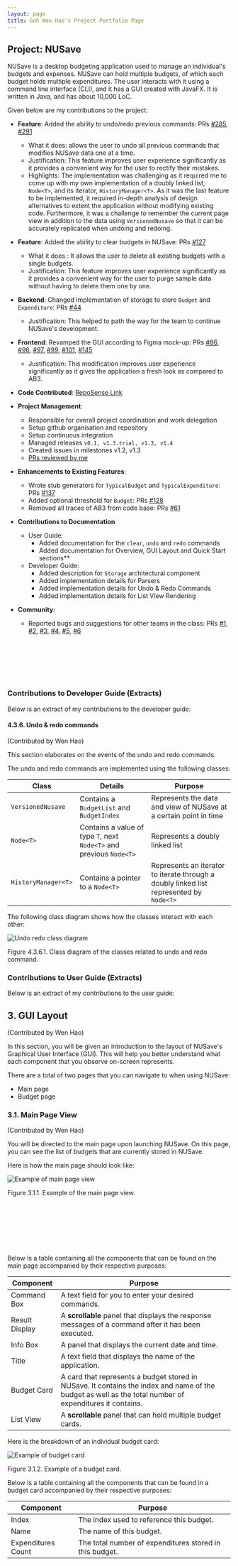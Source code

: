 ```yaml
---
layout: page
title: Goh Wen Hao's Project Portfolio Page
---
```


## Project: NUSave

NUSave is a desktop budgeting application used to manage an individual's budgets and expenses. NUSave can hold multiple budgets, of which each budget holds multiple expenditures. The user interacts with it using a command line interface (CLI), and it has a GUI created with JavaFX. It is written in Java, and has about 10,000 LoC.

Given below are my contributions to the project:
-  **Feature**: Added the ability to undo/redo previous commands: PRs [#285](https://github.com/AY2021S1-CS2103T-T11-4/tp/pull/285), [#291](https://github.com/AY2021S1-CS2103T-T11-4/tp/pull/291)
    - What it does: allows the user to undo all previous commands that modifies NUSave data one at a time.
	- Justification: This feature improves user experience significantly as it provides a convenient way for the user to rectify their mistakes.
	- Highlights: The implementation was challenging as it required me to come up with my own implementation of a doubly linked list, `Node<T>`, and its iterator, `HistoryManager<T>`. As it was the last feature to be implemented, it required in-depth analysis of design alternatives to extent the application without modifying existing code. Furthermore, it was a challenge to remember the current page view in addition to the data using `VersionedNusave` so that it can be accurately replicated when undoing and redoing.
- **Feature**: Added the ability to clear budgets in NUSave: PRs [#127](https://github.com/AY2021S1-CS2103T-T11-4/tp/pull/127)
	- What it does : It allows the user to delete all existing budgets with a single budgets.
	- Justification: This feature improves user experience significantly as it provides a convenient way for the user to purge sample data without having to delete them one by one.
-  **Backend**: Changed implementation of storage to store `Budget` and `Expenditure`: PRs [#44](https://github.com/AY2021S1-CS2103T-T11-4/tp/pull/44)
	- Justification: This helped to path the way for the team to continue NUSave's development.
- **Frontend**: Revamped the GUI according to Figma mock-up: PRs [#86](https://github.com/AY2021S1-CS2103T-T11-4/tp/pull/86), [#96](https://github.com/AY2021S1-CS2103T-T11-4/tp/pull/96), [#97](https://github.com/AY2021S1-CS2103T-T11-4/tp/pull/98), [#99](https://github.com/AY2021S1-CS2103T-T11-4/tp/pull/99), [#101](https://github.com/AY2021S1-CS2103T-T11-4/tp/pull/101), [#145](https://github.com/AY2021S1-CS2103T-T11-4/tp/pull/145)
	- Justification: This modification improves user experience significantly as it gives the application a fresh look as compared to AB3.

- **Code Contributed**: [RepoSense Link](https://nus-cs2103-ay2021s1.github.io/tp-dashboard/#breakdown=true&search=&sort=groupTitle&sortWithin=title&since=2020-08-14&timeframe=commit&mergegroup=&groupSelect=groupByRepos&checkedFileTypes=docs~functional-code~test-code~other&tabOpen=true&tabType=authorship&tabAuthor=sogggy&tabRepo=AY2021S1-CS2103T-T11-4%2Ftp%5Bmaster%5D&authorshipIsMergeGroup=false&authorshipFileTypes=docs~functional-code~test-code)

- **Project Management**:
    - Responsible for overall project coordination and work delegation
    - Setup github organisation and repository
    - Setup continuous integration
    - Managed releases `v0.1, v1.3.trial, v1.3, v1.4`
	- Created issues in milestones v1.2, v1.3
	- [PRs reviewed by me](https://github.com/AY2021S1-CS2103T-T11-4/tp/pulls?q=is%3Apr+reviewed-by%3Awenhaogoh)

- **Enhancements to Existing Features**:
	- Wrote stub generators for `TypicalBudget` and `TypicalExpenditure`: PRs [#137](https://github.com/AY2021S1-CS2103T-T11-4/tp/pull/137)
	- Added optional threshold for `Budget`: PRs [#128](https://github.com/AY2021S1-CS2103T-T11-4/tp/pull/128)
	- Removed all traces of AB3 from code base: PRs [#61](https://github.com/AY2021S1-CS2103T-T11-4/tp/pull/61)

- **Contributions to Documentation**
	- User Guide:
		- Added documentation for the `clear`, `undo` and `redo` commands
		- Added documentation for Overview, GUI Layout and Quick Start sections**
	- Developer Guide:
		- Added description for `Storage` architectural component
		- Added implementation details for Parsers
		- Added implementation details for Undo & Redo Commands
		- Added implementation details for List View Rendering

- **Community**:
	- Reported bugs and suggestions for other teams in the class: PRs [#1](https://github.com/wenhaogoh/ped/issues/1), [#2](https://github.com/wenhaogoh/ped/issues/2), [#3](https://github.com/wenhaogoh/ped/issues/3), [#4](https://github.com/wenhaogoh/ped/issues/4), [#5](https://github.com/wenhaogoh/ped/issues/5), [#6](https://github.com/wenhaogoh/ped/issues/6)

<br/>
<br/>
<br/>
<br/>
<br/>

### Contributions to Developer Guide (Extracts)

Below is an extract of my contributions to the developer guide:

#### 4.3.6. Undo & redo commands
(Contributed by Wen Hao)

This section elaborates on the events of the undo and redo commands.

The undo and redo commands are implemented using the following classes:

| Class             | Details            | Purpose |
| -------- | --------------------------- | -------------- |
| `VersionedNusave` | Contains a `BudgetList` and `BudgetIndex` | Represents the data and view of NUSave at a certain point in time |
| `Node<T>`         | Contains a value of type `T`, next `Node<T>` and previous `Node<T>` | Represents a doubly linked list |
| `HistoryManager<T>` | Contains a pointer to a `Node<T>` | Represents an iterator to iterate through a doubly linked list represented by `Node<T>` |

The following class diagram shows how the classes interact with each other:

![Undo redo class diagram](../diagrams/UndoRedoClassDiagram.png)

Figure 4.3.6.1. Class diagram of the classes related to undo and redo command.

### Contributions to User Guide (Extracts)

Below is an extract of my contributions to the user guide:

## 3. GUI Layout
(Contributed by Wen Hao)

In this section, you will be given an introduction to the layout of NUSave's Graphical User Interface (GUI).
This will help you better understand what each component that you observe on-screen represents.

There are a total of two pages that you can navigate to when using NUSave:
- Main page
- Budget page

### 3.1. Main Page View
(Contributed by Wen Hao)

You will be directed to the main page upon launching NUSave. On this page, you can see the list of
budgets that are currently stored in NUSave.

Here is how the main page should look like:

![Example of main page view](../images/GuiLayoutScreenShots/3_1_1_mainPage.png)

Figure 3.1.1. Example of the main page view.

<br/>
<br/>
<br/>
<br/>
<br/>
<br/>

Below is a table containing all the components that can be found on the main page accompanied by their respective purposes:

Component      | Purpose
-------------- | -------
Command Box    | A text field for you to enter your desired commands.
Result Display | A **scrollable** panel that displays the response messages of a command after it has been executed.
Info Box       | A panel that displays the current date and time.
Title          | A text field that displays the name of the application.
Budget Card    | A card that represents a budget stored in NUSave. It contains the index and name of the budget as well as the total number of expenditures it contains.
List View      | A **scrollable** panel that can hold multiple budget cards.

Here is the breakdown of an individual budget card:

![Example of budget card](../images/GuiLayoutScreenShots/3_1_2_budgetCard.png)

Figure 3.1.2. Example of a budget card.

Below is a table containing all the components that can be found in a budget card accompanied by their respective purposes:

Component         | Purpose
----------------- | -------
Index             | The index used to reference this budget.
Name              | The name of this budget.
Expenditures Count | The total number of expenditures stored in this budget.
